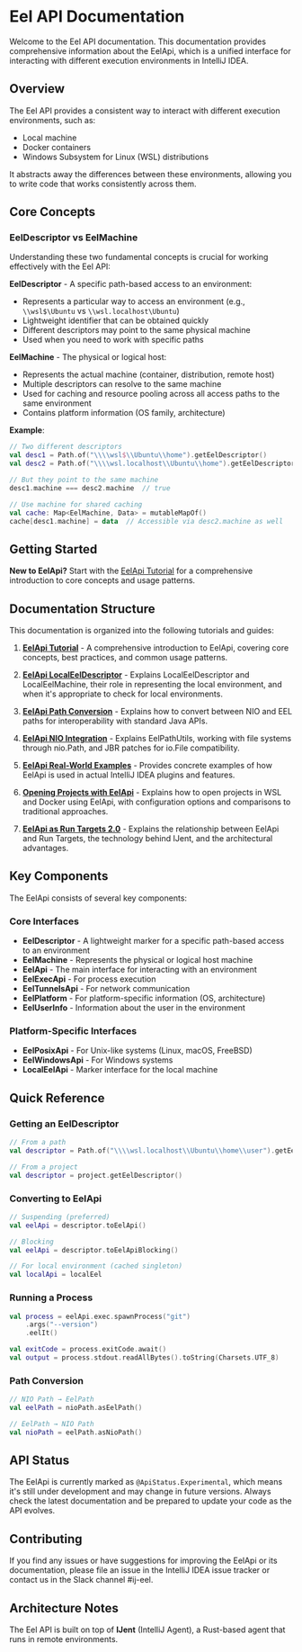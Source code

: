 # Eel API Documentation

Welcome to the Eel API documentation. This documentation provides comprehensive information about the EelApi, which is a unified interface for interacting with different execution environments in IntelliJ IDEA.

## Overview

The Eel API provides a consistent way to interact with different execution environments, such as:

- Local machine
- Docker containers
- Windows Subsystem for Linux (WSL) distributions

It abstracts away the differences between these environments, allowing you to write code that works consistently across them.

## Core Concepts

### EelDescriptor vs EelMachine

Understanding these two fundamental concepts is crucial for working effectively with the Eel API:

**EelDescriptor** - A specific path-based access to an environment:
- Represents a particular way to access an environment (e.g., `\\wsl$\Ubuntu` vs `\\wsl.localhost\Ubuntu`)
- Lightweight identifier that can be obtained quickly
- Different descriptors may point to the same physical machine
- Used when you need to work with specific paths

**EelMachine** - The physical or logical host:
- Represents the actual machine (container, distribution, remote host)
- Multiple descriptors can resolve to the same machine
- Used for caching and resource pooling across all access paths to the same environment
- Contains platform information (OS family, architecture)

**Example**:
```kotlin
// Two different descriptors
val desc1 = Path.of("\\\\wsl$\\Ubuntu\\home").getEelDescriptor()
val desc2 = Path.of("\\\\wsl.localhost\\Ubuntu\\home").getEelDescriptor()

// But they point to the same machine
desc1.machine === desc2.machine  // true

// Use machine for shared caching
val cache: Map<EelMachine, Data> = mutableMapOf()
cache[desc1.machine] = data  // Accessible via desc2.machine as well
```

## Getting Started

**New to EelApi?** Start with the [EelApi Tutorial](EelApi_Tutorial.md) for a comprehensive introduction to core concepts and usage patterns.

## Documentation Structure

This documentation is organized into the following tutorials and guides:

1. [**EelApi Tutorial**](EelApi_Tutorial.md) - A comprehensive introduction to EelApi, covering core concepts, best practices, and common usage patterns.

2. [**EelApi LocalEelDescriptor**](EelApi_LocalEelDescriptor.md) - Explains LocalEelDescriptor and LocalEelMachine, their role in representing the local environment, and when it's appropriate to check for local environments.

3. [**EelApi Path Conversion**](EelApi_Path_Conversion.md) - Explains how to convert between NIO and EEL paths for interoperability with standard Java APIs.

4. [**EelApi NIO Integration**](EelApi_NIO_Integration.md) - Explains EelPathUtils, working with file systems through nio.Path, and JBR patches for io.File compatibility.

5. [**EelApi Real-World Examples**](EelApi_Real_World_Examples.md) - Provides concrete examples of how EelApi is used in actual IntelliJ IDEA plugins and features.

6. [**Opening Projects with EelApi**](Opening_Projects_with_EelApi.md) - Explains how to open projects in WSL and Docker using EelApi, with configuration options and comparisons to traditional approaches.

7. [**EelApi as Run Targets 2.0**](EelApi_as_Run_Targets_2.0.md) - Explains the relationship between EelApi and Run Targets, the technology behind IJent, and the architectural advantages.

## Key Components

The EelApi consists of several key components:

### Core Interfaces

- **EelDescriptor** - A lightweight marker for a specific path-based access to an environment
- **EelMachine** - Represents the physical or logical host machine
- **EelApi** - The main interface for interacting with an environment
- **EelExecApi** - For process execution
- **EelTunnelsApi** - For network communication
- **EelPlatform** - For platform-specific information (OS, architecture)
- **EelUserInfo** - Information about the user in the environment

### Platform-Specific Interfaces

- **EelPosixApi** - For Unix-like systems (Linux, macOS, FreeBSD)
- **EelWindowsApi** - For Windows systems
- **LocalEelApi** - Marker interface for the local machine

## Quick Reference

### Getting an EelDescriptor

```kotlin
// From a path
val descriptor = Path.of("\\\\wsl.localhost\\Ubuntu\\home\\user").getEelDescriptor()

// From a project
val descriptor = project.getEelDescriptor()
```

### Converting to EelApi

```kotlin
// Suspending (preferred)
val eelApi = descriptor.toEelApi()

// Blocking
val eelApi = descriptor.toEelApiBlocking()

// For local environment (cached singleton)
val localApi = localEel
```

### Running a Process

```kotlin
val process = eelApi.exec.spawnProcess("git")
    .args("--version")
    .eelIt()

val exitCode = process.exitCode.await()
val output = process.stdout.readAllBytes().toString(Charsets.UTF_8)
```

### Path Conversion

```kotlin
// NIO Path → EelPath
val eelPath = nioPath.asEelPath()

// EelPath → NIO Path  
val nioPath = eelPath.asNioPath()
```

## API Status

The EelApi is currently marked as `@ApiStatus.Experimental`, which means it's still under development and may change in future versions. Always check the latest documentation and be prepared to update your code as the API evolves.

## Contributing

If you find any issues or have suggestions for improving the EelApi or its documentation, please file an issue in the IntelliJ IDEA issue tracker or contact us in the Slack channel #ij-eel.

## Architecture Notes

The Eel API is built on top of **IJent** (IntelliJ Agent), a Rust-based agent that runs in remote environments.
